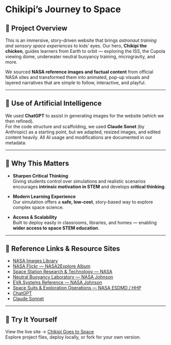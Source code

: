 # Chikipi’s Journey to Space

## 🌟 Project Overview  
This is an immersive, story-driven website that brings *astronaut training and sensory space experiences* to kids’ eyes. Our hero, **Chikipi the chicken**, guides learners from Earth to orbit — exploring the ISS, the Cupola viewing dome, underwater neutral buoyancy training, microgravity, and more.

We sourced **NASA reference images and factual content** from official NASA sites and transformed them into animated, pop-up visuals and layered narratives that are simple to follow, interactive, and playful.

---

## 🤖 Use of Artificial Intelligence  
We used **ChatGPT** to assist in generating images for the website (which we then refined).  
For the code structure and scaffolding, we used **Claude Sonet** (by Anthropic) as a starting point, but we adapted, resized images, and edited content heavily. All AI usage and modifications are documented in our metadata.

---

## 🚀 Why This Matters  

- **Sharpen Critical Thinking**  
  Giving students control over simulations and realistic scenarios encourages **intrinsic motivation in STEM** and develops **critical thinking**.

- **Modern Learning Experience**  
  Our simulation offers a **safe, low-cost**, story-based way to explore complex space science.

- **Access & Scalability**  
  Built to deploy easily in classrooms, libraries, and homes — enabling **wider access to space STEM education**.

---

## 🌌 Reference Links & Resource Sites

- [NASA Images Library](https://images.nasa.gov/)  
- [NASA Flickr — NASA2Explore Album](https://www.flickr.com/photos/nasa2explore/albums/with/72157682819861670)  
- [Space Station Research & Technology — NASA](https://www.nasa.gov/international-space-station/space-station-research-and-technology/)  
- [Neutral Buoyancy Laboratory — NASA Johnson](https://www.nasa.gov/johnson/neutral-buoyancy-laboratory/)  
- [EVA Systems Reference — NASA Johnson](https://www.nasa.gov/reference/jsc-eva-systems/)  
- [Space Suits & Exploration Operations — NASA ESDMD / HHP](https://www.nasa.gov/directorates/esdmd/hhp/space-suits-and-exploration-operations/)
- [ChatGPT](https://chatgpt.com/)
- [Claude Sonnet](https://www.anthropic.com/claude/sonnet)

---

## 🏁 Try It Yourself  
View the live site → [Chikipi Goes to Space](https://beatrixcendana.github.io/chikipi-goes-to-space/)  
Explore project files, deploy locally, or fork for your own version.
